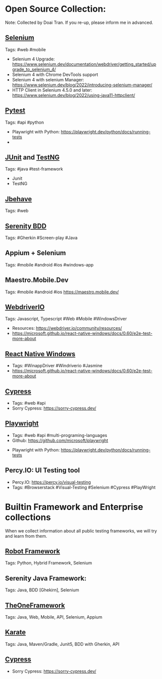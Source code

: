 # Open Source Collection:
Note: Collected by Doai Tran. If you re-up, please inform me in advanced.

## [Selenium](https://www.selenium.dev/)
Tags: #web #mobile
+ Selenium 4 Upgrade: https://www.selenium.dev/documentation/webdriver/getting_started/upgrade_to_selenium_4/
+ Selenium 4 with Chrome DevTools support
+ Selenium 4 with selenium Manager: https://www.selenium.dev/blog/2022/introducing-selenium-manager/
+ HTTP Client in Selenium 4.5.0 and later: https://www.selenium.dev/blog/2022/using-java11-httpclient/
  
## [Pytest](https://docs.pytest.org/en/7.4.x/)
Tags: #api #python
+ Playwright with Python: https://playwright.dev/python/docs/running-tests
+ 
## [JUnit](https://junit.org/junit5/) and [TestNG](https://testng.org/doc/)
Tags: #java #test-framework
- Junit
- TestNG

## [Jbehave](https://jbehave.org/)
Tags: #web 

## [Serenity BDD](https://serenity-bdd.info/)
Tags: #Gherkin #Screen-play #Java

## Appium + Selenium
Tags: #mobile #android #ios #windows-app

## Maestro.Mobile.Dev
Tags: #mobile #android #ios
https://maestro.mobile.dev/

## [WebdriverIO](https://webdriver.io)
Tags: Javascript, Typescript #Web #Mobile #WindowsDriver
- Resources: https://webdriver.io/community/resources/
- https://microsoft.github.io/react-native-windows/docs/0.60/e2e-test-more-about

## [React Native Windows](https://microsoft.github.io/react-native-windows/versions)
- Tags: #WinappDriver #Windriverio #Jasmine
- https://microsoft.github.io/react-native-windows/docs/0.60/e2e-test-more-about

## [Cypress](https://www.cypress.io/)
- Tags: #web #api
- Sorry Cypress: https://sorry-cypress.dev/

## [Playwright](https://playwright.dev/)
- Tags: #web #api #multi-programing-languages
- Github: https://github.com/microsoft/playwright
+ Playwright with Python: https://playwright.dev/python/docs/running-tests

## Percy.IO: UI Testing tool
+ Percy.IO: https://percy.io/visual-testing
+ Tags: #Browserstack #Visual-Testing #Selenium #Cypress #PlayWright

# Builtin Framework and Enterprise  collections
When we collect information about all public testing frameworks, we will try and learn from them. 

## [Robot Framework](https://robotframework.org/)
Tags: Python, Hybrid Framework, Selenium

## Serenity Java Framework:
Tags: Java, BDD [Ghekirn], Selenium

## [TheOneFramework](https://github.com/amuthansakthivel/TheOneFramework)
Tags: Java, Web, Mobile, API, Selenium, Appium

## [Karate](https://github.com/karatelabs/karate)
Tags: Java, Maven/Gradle, Junit5,  BDD with Gherkin, API

## [Cypress](https://www.cypress.io/)
- Sorry Cypress: https://sorry-cypress.dev/
